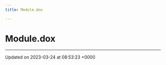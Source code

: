 ```yaml
---
title: Module.dox

---
```


# Module.dox








-------------------------------

Updated on 2023-03-24 at 08:53:23 +0000
